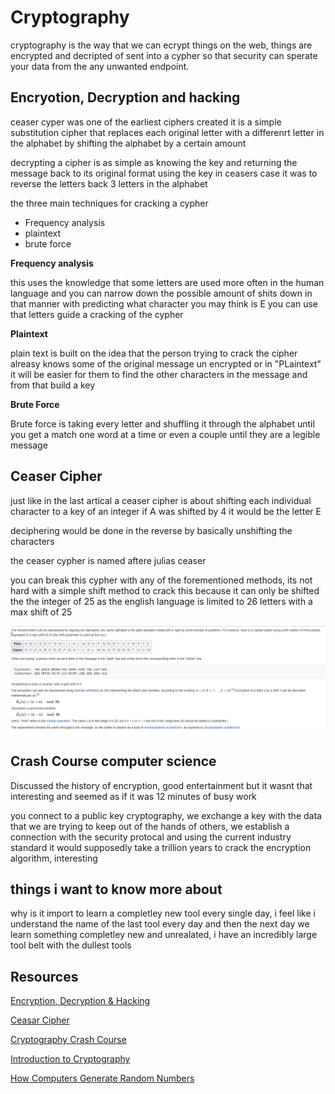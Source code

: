 # Cryptography

cryptography is the way that we can ecrypt things on the web, things are encrypted and decripted of sent into a cypher so that security can sperate your data from the any unwanted endpoint.

## Encryotion, Decryption and hacking

ceaser cyper was one of the earliest ciphers created it is a simple substitution cipher that replaces each original letter with a differenrt letter in the alphabet by shifting the alphabet by a certain amount 

decrypting a cipher is as simple as knowing the key and returning the message back to its original format using the key in ceasers case it was to reverse the letters back 3 letters in the alphabet

the three main techniques for cracking a cypher 
- Frequency analysis
- plaintext
- brute force

**Frequency analysis** 

this uses the knowledge that some letters are used more often in the human language and you can narrow down the possible amount of shits down in that manner with predicting what character you may think is E you can use that letters guide a cracking of the cypher

**Plaintext**

plain text is built on the idea that the person trying to crack the cipher alreasy knows some of the original message un encrypted or in "PLaintext" it will be easier for them to find the other characters in the message and from that build a key

**Brute Force**

Brute force is taking every letter and shuffling it through the alphabet until you get a match one word at a time or even a couple until they are a legible message

## Ceaser Cipher

just like in the last artical a ceaser cipher is about shifting each individual character to a key of an integer if A was shifted by 4 it would be the letter E

deciphering would be done in the reverse by basically unshifting the characters 

the ceaser cypher is named aftere julias ceaser 

you can break this cypher with any of the forementioned methods, its not hard with a simple shift method to crack this because it can only be shifted the the integer of 25 as the english language is limited to 26 letters with a max shift of 25

![ceaser Cipeher example](./images/ceasercipher.png)


## Crash Course computer science

Discussed the history of encryption, good entertainment but it wasnt that interesting and seemed as if it was 12 minutes of busy work

you connect to a public key cryptography, we exchange a key with the data that we are trying to keep out of the hands of others, we establish a connection with the security protocal and using the current industry standard it would supposedly take a trillion years to crack the encryption algorithm, interesting

## things i want to know more about

why is it import to learn a completley new tool every single day, i feel like i understand the name of the last tool every day and then the next day we learn something completley new and unrealated, i have an incredibly large tool belt with the dullest tools 

## Resources

[Encryption, Decryption & Hacking](https://www.khanacademy.org/computing/computers-and-internet/xcae6f4a7ff015e7d:online-data-security/xcae6f4a7ff015e7d:data-encryption-techniques/a/encryption-decryption-and-code-cracking)

[Ceasar Cipher](https://en.wikipedia.org/wiki/Caesar_cipher)

[Cryptography Crash Course](https://www.youtube.com/watch?v=jhXCTbFnK8o)

[Introduction to Cryptography](https://thebestvpn.com/cryptography/)

[How Computers Generate Random Numbers](https://www.howtogeek.com/183051/htg-explains-how-computers-generate-random-numbers/)
